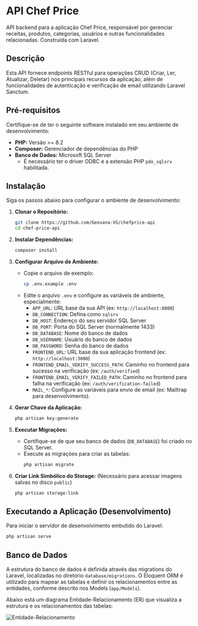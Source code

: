 # API Chef Price

API backend para a aplicação Chef Price, responsável por gerenciar receitas, produtos, categorias, usuários e outras funcionalidades relacionadas. Construída com Laravel.

## Descrição

Esta API fornece endpoints RESTful para operações CRUD (Criar, Ler, Atualizar, Deletar) nos principais recursos da aplicação, além de funcionalidades de autenticação e verificação de email utilizando Laravel Sanctum.

## Pré-requisitos

Certifique-se de ter o seguinte software instalado em seu ambiente de desenvolvimento:

* **PHP:** Versão >= 8.2
* **Composer:** Gerenciador de dependências do PHP
* **Banco de Dados:** Microsoft SQL Server
    * É necessário ter o driver ODBC e a extensão PHP `pdo_sqlsrv` habilitada.

## Instalação

Siga os passos abaixo para configurar o ambiente de desenvolvimento:

1.  **Clonar o Repositório:**
    ```bash
    git clone https://github.com/Geovana-VS/chefprice-api
    cd chef-price-api
    ```

2.  **Instalar Dependências:**
    ```bash
    composer install
    ```

3.  **Configurar Arquivo de Ambiente:**
    * Copie o arquivo de exemplo:
        ```bash
        cp .env.example .env
        ```
    * Edite o arquivo `.env` e configure as variáveis de ambiente, especialmente:
        * `APP_URL`: URL base da sua API (ex: `http://localhost:8000`)
        * `DB_CONNECTION`: Defina como `sqlsrv`
        * `DB_HOST`: Endereço do seu servidor SQL Server
        * `DB_PORT`: Porta do SQL Server (normalmente 1433)
        * `DB_DATABASE`: Nome do banco de dados
        * `DB_USERNAME`: Usuário do banco de dados
        * `DB_PASSWORD`: Senha do banco de dados
        * `FRONTEND_URL`: URL base da sua aplicação frontend (ex: `http://localhost:3000`)
        * `FRONTEND_EMAIL_VERIFY_SUCCESS_PATH`: Caminho no frontend para sucesso na verificação (ex: `/auth/verified`)
        * `FRONTEND_EMAIL_VERIFY_FAILED_PATH`: Caminho no frontend para falha na verificação (ex: `/auth/verification-failed`)
        * `MAIL_*`: Configure as variáveis para envio de email (ex: Mailtrap para desenvolvimento).

4.  **Gerar Chave da Aplicação:**
    ```bash
    php artisan key:generate
    ```

5.  **Executar Migrações:**
    * Certifique-se de que seu banco de dados (`DB_DATABASE`) foi criado no SQL Server.
    * Execute as migrações para criar as tabelas:
        ```bash
        php artisan migrate
        ```

6.  **Criar Link Simbólico do Storage:** (Necessário para acessar imagens salvas no disco `public`)
    ```bash
    php artisan storage:link
    ```

## Executando a Aplicação (Desenvolvimento)

Para iniciar o servidor de desenvolvimento embutido do Laravel:

```bash
php artisan serve
```

## Banco de Dados

A estrutura do banco de dados é definida através das migrations do Laravel, localizadas no diretório `database/migrations`. O Eloquent ORM é utilizado para mapear as tabelas e definir os relacionamentos entre as entidades, conforme descrito nos Models (`app/Models`).

Abaixo está um diagrama Entidade-Relacionamento (ER) que visualiza a estrutura e os relacionamentos das tabelas:

![Entidade-Relacionamento](https://uml.planttext.com/plantuml/svg/hLVRRkCs47qtu7-OfWz9q0G8Yjq-B3R1kewpCPeRicvHe2Y8iJYnYKYYbgJIfaN_lKDTAScEjyq-MPeZpkLmRlvW7HgN9_5uj0-dfwSmZGbJU58snzW2fXAiCwXMQmUnIidwZyOZ-wZI30qcXT0zPmJQkBKEaIX6QoVE6RNC7SqZdNvIVn6Sm3vSAac0DGIACJiUhRqqKYQAgNgX97FFa52o95D_a13RaVms7dqZwO7DmmANCHsacD2H91iTbgR12m0jx7dX7hn_3mUBesylBixFfzD3E3lpAegWJs6MEkKKHxT4In9q2jTQKbn4o-6M1dwsP8vWB-SVktS8Vuz70Dyf2U_Wn_d7-St2lnSsty4la_lfvUJUIoX15RSYQ6JYYOnwK2G5EiRF9ulPOduzytZ6xl-XZUngKbQWJ5Jg3TxUNiqcDrvggEH7EFr8QVT4P0ZT9WDv9ZS1_tXAoc2dZA-qKSWHH_Npzh1rF-nNcBupMkPEi-6iVDfgDj9IhRHOeZ7ODTzr2Bu_EV5IdmX6HQW3w6q9AIcQCE6tYvz-xnZwd2DdY4H9xFDiEh-UN1Mnf8LC92JveQFqwt1mgQnZZwA03B6kPLjfuLXohb-Zz30InYf5Gomp56d1GRdYR2VKbe6kl3pZjCEu2t24A2ATPCNL-23h6z2fwob_1L7t517xo_oOycaxArPa-J9MKRT-NYABcq8UwvVpQ37xTL7MOIfLGcLiGIOwRcAQEIVkYlghrSWyNHbEEZP7BGEg5OgTRCZwa_-M8zloe2g5GGte9RVB9umqDzSW-22KcSCCso38lxxA_JHFo6XHA6AWFf7o8CihFyfB6wRH0bTj9Wc7go_iUD1Hjb2PdYUueeILENuHoh-bNwhCCnVUTQrgXvOTPTywaWpntCH1Bdj_19hFkNhgfopo05fhuLiGQ-g22UU_A9Q1_jmg2qztA-yrxP57i4undaGHMRlmayzto4egi12N4t4hNGNgjMrmkSLsplVUs8KVtXGZ7fSgBbUAbbRUIXnVqQQGwSzC6R93u7-HL6qrTtnzhjoEB3ne0zUOFXyxVUn_uPvYT8ethxNAkejELGo2gq5ChDMHGkvrtS8Gs001mTkBqeDyh0yCIr0qwLvR6wRzosOsv_XmkBQMwj6wmTBMHhZ3KdK55xm94wzoZp3dhcmuEUlxEBZDFFiiQ7PEgN3bD-UKIDh3pfNSLHlXFLboJRvNGgQ3fVrqxosU6tBrXVmAsFh4fSIEiZrRFlKgAb3cLsDVCSFsa_7gAjdDO0Z0cxVD6K-x2oebm-TOezT-TNlpiLC_63drfFXlGTNP2qyRlZSbzNwvp7UnyQZA0ZW-FeDcsst4pUPLu7xrtm9Lml6eoj_W--6GBi3gUIlUQ0mdO-zacNY1gLRGJf-IbqdkriKVkJON-qmCkscWkhh_a8T1CWQWDnaqdhwjpRsb6ztkRnXfFmjY7wW8i9gJRlLt6T-0jLH-u0sF_od_2m00)